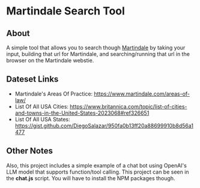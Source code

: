 # Martindale Search Tool

## About

A simple tool that allows you to search though [Martindale](https://www.martindale.com/) by taking your input, building that url for Martindale, and searching/running that url in the browser on the Martindale webstie.

## Dateset Links

- Martindale's Areas Of Practice: https://www.martindale.com/areas-of-law/
- List Of All USA Cities: https://www.britannica.com/topic/list-of-cities-and-towns-in-the-United-States-2023068#ref326651
- List Of All USA States: https://gist.github.com/DiegoSalazar/950fa0b13ff20a88699910b8d56a1477

## Other Notes

Also, this project includes a simple example of a chat bot using OpenAI's LLM model that supports function/tool calling. This project can be seen in the **chat.js** script. You will have to install the NPM packages though.

